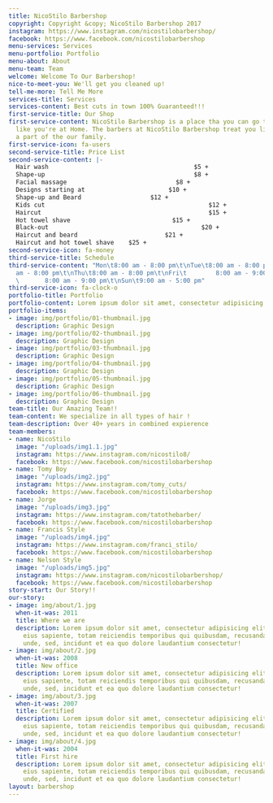 ```yaml
---
title: NicoStilo Barbershop
copyright: Copyright &copy; NicoStilo Barbershop 2017
instagram: https://www.instagram.com/nicostilobarbershop/
facebook: https://www.facebook.com/nicostilobarbershop
menu-services: Services
menu-portfolio: Portfolio
menu-about: About
menu-team: Team
welcome: Welcome To Our Barbershop!
nice-to-meet-you: We'll get you cleaned up!
tell-me-more: Tell Me More
services-title: Services
services-content: Best cuts in town 100% Guaranteed!!!
first-service-title: Our Shop
first-service-content: NicoStilo Barbershop is a place tha you can go to and feel
  like you're at Home. The barbers at NicoStilo Barbershop treat you like you are
  a part of the our family.
first-service-icon: fa-users
second-service-title: Price List
second-service-content: |-
  Hair wash                                        $5 +
  Shape-up                                         $8 +
  Facial massage                              $8 +
  Designs starting at                       $10 +
  Shape-up and Beard                   $12 +
  Kids cut                                             $12 +
  Haircut                                              $15 +
  Hot towel shave                            $15 +
  Black-out                                          $20 +
  Haircut and beard                        $21 +
  Haircut and hot towel shave    $25 +
second-service-icon: fa-money
third-service-title: Schedule
third-service-content: "Mon\t8:00 am - 8:00 pm\t\nTue\t8:00 am - 8:00 pm\t\nWed\t8:00
  am - 8:00 pm\t\nThu\t8:00 am - 8:00 pm\t\nFri\t        8:00 am - 9:00 pm\t\nSat\t
  \       8:00 am - 9:00 pm\t\nSun\t9:00 am - 5:00 pm"
third-service-icon: fa-clock-o
portfolio-title: Portfolio
portfolio-content: Lorem ipsum dolor sit amet, consectetur adipisicing elit.
portfolio-items:
- image: img/portfolio/01-thumbnail.jpg
  description: Graphic Design
- image: img/portfolio/02-thumbnail.jpg
  description: Graphic Design
- image: img/portfolio/03-thumbnail.jpg
  description: Graphic Design
- image: img/portfolio/04-thumbnail.jpg
  description: Graphic Design
- image: img/portfolio/05-thumbnail.jpg
  description: Graphic Design
- image: img/portfolio/06-thumbnail.jpg
  description: Graphic Design
team-title: Our Amazing Team!!
team-content: We specialize in all types of hair !
team-description: Over 40+ years in combined expierence
team-members:
- name: NicoStilo
  image: "/uploads/img1.1.jpg"
  instagram: https://www.instagram.com/nicostilo8/
  facebook: https://www.facebook.com/nicostilobarbershop
- name: Tomy Boy
  image: "/uploads/img2.jpg"
  instagram: https://www.instagram.com/tomy_cuts/
  facebook: https://www.facebook.com/nicostilobarbershop
- name: Jorge
  image: "/uploads/img3.jpg"
  instagram: https://www.instagram.com/tatothebarber/
  facebook: https://www.facebook.com/nicostilobarbershop
- name: Francis Style
  image: "/uploads/img4.jpg"
  instagram: https://www.instagram.com/franci_stilo/
  facebook: https://www.facebook.com/nicostilobarbershop
- name: Nelson Style
  image: "/uploads/img5.jpg"
  instagram: https://www.instagram.com/nicostilobarbershop/
  facebook: https://www.facebook.com/nicostilobarbershop
story-start: Our Story!!
our-story:
- image: img/about/1.jpg
  when-it-was: 2011
  title: Where we are
  description: Lorem ipsum dolor sit amet, consectetur adipisicing elit. Sunt ut voluptatum
    eius sapiente, totam reiciendis temporibus qui quibusdam, recusandae sit vero
    unde, sed, incidunt et ea quo dolore laudantium consectetur!
- image: img/about/2.jpg
  when-it-was: 2008
  title: New office
  description: Lorem ipsum dolor sit amet, consectetur adipisicing elit. Sunt ut voluptatum
    eius sapiente, totam reiciendis temporibus qui quibusdam, recusandae sit vero
    unde, sed, incidunt et ea quo dolore laudantium consectetur!
- image: img/about/3.jpg
  when-it-was: 2007
  title: Certified
  description: Lorem ipsum dolor sit amet, consectetur adipisicing elit. Sunt ut voluptatum
    eius sapiente, totam reiciendis temporibus qui quibusdam, recusandae sit vero
    unde, sed, incidunt et ea quo dolore laudantium consectetur!
- image: img/about/4.jpg
  when-it-was: 2004
  title: First hire
  description: Lorem ipsum dolor sit amet, consectetur adipisicing elit. Sunt ut voluptatum
    eius sapiente, totam reiciendis temporibus qui quibusdam, recusandae sit vero
    unde, sed, incidunt et ea quo dolore laudantium consectetur!
layout: barbershop
---
```


